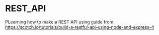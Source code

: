 # REST_API
PLearning how to make a REST API using guide from https://scotch.io/tutorials/build-a-restful-api-using-node-and-express-4
